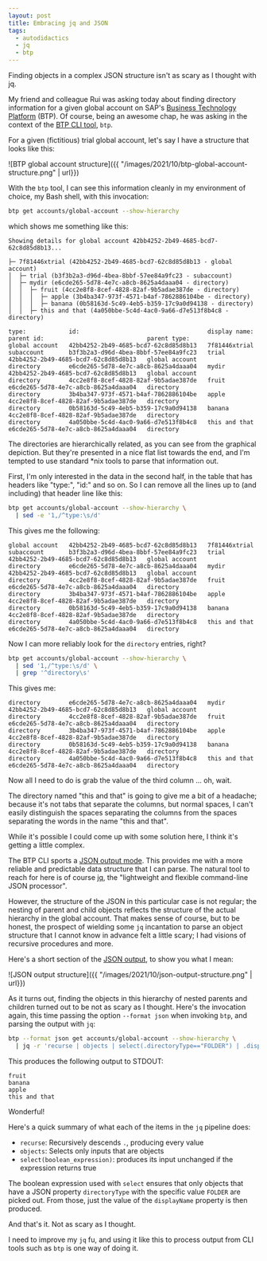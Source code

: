 ```yaml
---
layout: post
title: Embracing jq and JSON
tags:
  - autodidactics
  - jq
  - btp
---
```

Finding objects in a complex JSON structure isn't as scary as I thought with jq.
<!--excerpt-->

My friend and colleague Rui was asking today about finding directory information for a given global account on SAP's [Business Technology Platform](https://www.sap.com/uk/products/business-technology-platform.html) (BTP). Of course, being an awesome chap, he was asking in the context of the [BTP CLI tool](https://help.sap.com/viewer/65de2977205c403bbc107264b8eccf4b/Cloud/en-US/7c6df2db6332419ea7a862191525377c.html), `btp`.

For a given (fictitious) trial global account, let's say I have a structure that looks like this:

![BTP global account structure]({{ "/images/2021/10/btp-global-account-structure.png" | url}})

With the `btp` tool, I can see this information cleanly in my environment of choice, my Bash shell, with this invocation:

```bash
btp get accounts/global-account --show-hierarchy
```

which shows me something like this:

```
Showing details for global account 42bb4252-2b49-4685-bcd7-62c8d85d8b13...

├─ 7f81446xtrial (42bb4252-2b49-4685-bcd7-62c8d85d8b13 - global account)
│  ├─ trial (b3f3b2a3-d96d-4bea-8bbf-57ee84a9fc23 - subaccount)
│  ├─ mydir (e6cde265-5d78-4e7c-a8cb-8625a4daaa04 - directory)
│  │  ├─ fruit (4cc2e8f8-8cef-4828-82af-9b5adae387de - directory)
│  │  │  ├─ apple (3b4ba347-973f-4571-b4af-7862886104be - directory)
│  │  │  ├─ banana (0b58163d-5c49-4eb5-b359-17c9a0d94138 - directory)
│  │  ├─ this and that (4a050bbe-5c4d-4ac0-9a66-d7e513f8b4c8 - directory)

type:            id:                                    display name:   parent id:                             parent type:
global account   42bb4252-2b49-4685-bcd7-62c8d85d8b13   7f81446xtrial
subaccount       b3f3b2a3-d96d-4bea-8bbf-57ee84a9fc23   trial           42bb4252-2b49-4685-bcd7-62c8d85d8b13   global account
directory        e6cde265-5d78-4e7c-a8cb-8625a4daaa04   mydir           42bb4252-2b49-4685-bcd7-62c8d85d8b13   global account
directory        4cc2e8f8-8cef-4828-82af-9b5adae387de   fruit           e6cde265-5d78-4e7c-a8cb-8625a4daaa04   directory
directory        3b4ba347-973f-4571-b4af-7862886104be   apple           4cc2e8f8-8cef-4828-82af-9b5adae387de   directory
directory        0b58163d-5c49-4eb5-b359-17c9a0d94138   banana          4cc2e8f8-8cef-4828-82af-9b5adae387de   directory
directory        4a050bbe-5c4d-4ac0-9a66-d7e513f8b4c8   this and that   e6cde265-5d78-4e7c-a8cb-8625a4daaa04   directory
```

The directories are hierarchically related, as you can see from the graphical depiction. But they're presented in a nice flat list towards the end, and I'm tempted to use standard \*nix tools to parse that information out.

First, I'm only interested in the data in the second half, in the table that has headers like "type:", "id:" and so on. So I can remove all the lines up to (and including) that header line like this:

```bash
btp get accounts/global-account --show-hierarchy \
  | sed -e '1,/^type:\s/d'
```

This gives me the following:

```
global account   42bb4252-2b49-4685-bcd7-62c8d85d8b13   7f81446xtrial
subaccount       b3f3b2a3-d96d-4bea-8bbf-57ee84a9fc23   trial           42bb4252-2b49-4685-bcd7-62c8d85d8b13   global account
directory        e6cde265-5d78-4e7c-a8cb-8625a4daaa04   mydir           42bb4252-2b49-4685-bcd7-62c8d85d8b13   global account
directory        4cc2e8f8-8cef-4828-82af-9b5adae387de   fruit           e6cde265-5d78-4e7c-a8cb-8625a4daaa04   directory
directory        3b4ba347-973f-4571-b4af-7862886104be   apple           4cc2e8f8-8cef-4828-82af-9b5adae387de   directory
directory        0b58163d-5c49-4eb5-b359-17c9a0d94138   banana          4cc2e8f8-8cef-4828-82af-9b5adae387de   directory
directory        4a050bbe-5c4d-4ac0-9a66-d7e513f8b4c8   this and that   e6cde265-5d78-4e7c-a8cb-8625a4daaa04   directory
```

Now I can more reliably look for the `directory` entries, right?

```bash
btp get accounts/global-account --show-hierarchy \
  | sed '1,/^type:\s/d' \
  | grep '^directory\s'
```

This gives me:

```
directory        e6cde265-5d78-4e7c-a8cb-8625a4daaa04   mydir           42bb4252-2b49-4685-bcd7-62c8d85d8b13   global account
directory        4cc2e8f8-8cef-4828-82af-9b5adae387de   fruit           e6cde265-5d78-4e7c-a8cb-8625a4daaa04   directory
directory        3b4ba347-973f-4571-b4af-7862886104be   apple           4cc2e8f8-8cef-4828-82af-9b5adae387de   directory
directory        0b58163d-5c49-4eb5-b359-17c9a0d94138   banana          4cc2e8f8-8cef-4828-82af-9b5adae387de   directory
directory        4a050bbe-5c4d-4ac0-9a66-d7e513f8b4c8   this and that   e6cde265-5d78-4e7c-a8cb-8625a4daaa04   directory
```

Now all I need to do is grab the value of the third column ... oh, wait.

The directory named "this and that" is going to give me a bit of a headache; because it's not tabs that separate the columns, but normal spaces, I can't easily distinguish the spaces separating the columns from the spaces separating the words in the name "this and that".

While it's possible I could come up with some solution here, I think it's getting a little complex.

The BTP CLI sports a [JSON output mode](https://help.sap.com/viewer/65de2977205c403bbc107264b8eccf4b/Cloud/en-US/dcb85b7dea61432cbafaab4ce0ec9b08.html). This provides me with a more reliable and predictable data structure that I can parse. The natural tool to reach for here is of course [jq](https://stedolan.github.io/jq/), the "lightweight and flexible command-line JSON processor".

However, the structure of the JSON in this particular case is not regular; the nesting of parent and child objects reflects the structure of the actual hierarchy in the global account. That makes sense of course, but to be honest, the prospect of wielding some `jq` incantation to parse an object structure that I cannot know in advance felt a little scary; I had visions of recursive procedures and more.

Here's a short section of the [JSON output](/autodidactics/content/2021/10/hierarchy.json), to show you what I mean:

![JSON output structure]({{ "/images/2021/10/json-output-structure.png" | url}})

As it turns out, finding the objects in this hierarchy of nested parents and children turned out to be not as scary as I thought. Here's the invocation again, this time passing the option `--format json` when invoking `btp`, and parsing the output with `jq`:

```bash
btp --format json get accounts/global-account --show-hierarchy \
  | jq -r 'recurse | objects | select(.directoryType=="FOLDER") | .displayName'
```

This produces the following output to STDOUT:

```
fruit
banana
apple
this and that
```

Wonderful!

Here's a quick summary of what each of the items in the `jq` pipeline does:

* `recurse`: Recursively descends `.`, producing every value
* `objects`: Selects only inputs that are objects
* `select(boolean_expression)`: produces its input unchanged if the expression returns true

The boolean expression used with `select` ensures that only objects that have a JSON property `directoryType` with the specific value `FOLDER` are picked out. From those, just the value of the `displayName` property is then produced.

And that's it. Not as scary as I thought.

I need to improve my `jq` fu, and using it like this to process output from CLI tools such as `btp` is one way of doing it.
